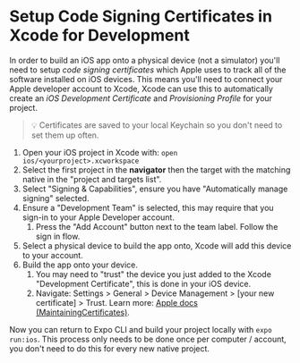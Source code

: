 # Setup Code Signing Certificates in Xcode for Development

In order to build an iOS app onto a physical device (not a simulator) you'll need to setup _code signing certificates_ which Apple uses to track all of the software installed on iOS devices. This means you'll need to connect your Apple developer account to Xcode, Xcode can use this to automatically create an _iOS Development Certificate_ and _Provisioning Profile_ for your project.

> 💡 Certificates are saved to your local Keychain so you don't need to set them up often.

1. Open your iOS project in Xcode with: `open ios/<yourproject>.xcworkspace`
2. Select the first project in the **navigator** then the target with the matching native in the "project and targets list".
3. Select "Signing & Capabilities", ensure you have "Automatically manage signing" selected.
4. Ensure a "Development Team" is selected, this may require that you sign-in to your Apple Developer account.
   1. Press the "Add Account" button next to the team label. Follow the sign in flow.
5. Select a physical device to build the app onto, Xcode will add this device to your account.
6. Build the app onto your device.
   1. You may need to "trust" the device you just added to the Xcode "Development Certificate", this is done in your iOS device.
   2. Navigate: Settings > General > Device Management > [your new certificate] > Trust.
      Learn more: [Apple docs (MaintainingCertificates)](https://developer.apple.com/library/content/documentation/IDEs/Conceptual/AppDistributionGuide/MaintainingCertificates/MaintainingCertificates.html).

Now you can return to Expo CLI and build your project locally with `expo run:ios`. This process only needs to be done once per computer / account, you don't need to do this for every new native project.
